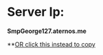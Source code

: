 # Server Ip:

__SmpGeorge127.aternos.me__

**[OR click this instead to copy](Smpgeorge127.aternos.me/Copy)


